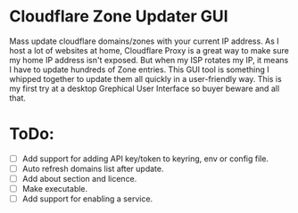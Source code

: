 # Cloudflare Zone Updater GUI
Mass update cloudflare domains/zones with your current IP address. 
As I host a lot of websites at home, Cloudflare Proxy is a great way to 
make sure my home IP address isn't exposed. But when my ISP rotates my IP, 
it means I have to update hundreds of Zone entries. This GUI tool is 
something I whipped together to update them all quickly in a user-friendly 
way. This is my first try at a desktop Grephical User Interface so buyer 
beware and all that. 


# ToDo:
- [ ] Add support for adding API key/token to keyring, env or config file.
- [ ] Auto refresh domains list after update.
- [ ] Add about section and licence.
- [ ] Make executable.
- [ ] Add support for enabling a service.